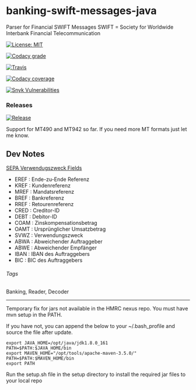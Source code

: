 # banking-swift-messages-java
Parser for Financial SWIFT Messages
SWIFT = Society for Worldwide Interbank Financial Telecommunication

[![License: MIT](https://img.shields.io/badge/License-MIT-blue.svg)](https://opensource.org/licenses/MIT)

[![Codacy grade](https://img.shields.io/codacy/grade/d4e120eafc4341aabe1a474aa17008b6.svg)](https://www.codacy.com/app/bengt-brodersen/banking-swift-messages-java)

[![Travis](https://img.shields.io/travis/qoomon/banking-swift-messages-java.svg)](https://travis-ci.org/qoomon/banking-swift-messages-java)

[![Codacy coverage](https://img.shields.io/codacy/coverage/d4e120eafc4341aabe1a474aa17008b6.svg)](https://www.codacy.com/app/bengt-brodersen/banking-swift-messages-java)

[![Snyk Vulnerabilities](https://snyk.io/test/github/qoomon/banking-swift-messages-java/badge.svg)](https://snyk.io/test/github/qoomon/banking-swift-messages-java)

### Releases

[![Release](https://jitpack.io/v/qoomon/banking-swift-messages-java.svg)](https://jitpack.io/#qoomon/banking-swift-messages-java)


Support for MT490 and MT942 so far.
If you need more MT formats just let me know.


## Dev Notes
[SEPA Verwendugszweck Fields](https://www.hettwer-beratung.de/sepa-spezialwissen/sepa-technische-anforderungen/sepa-gesch%C3%A4ftsvorfallcodes-gvc-mt-940/)
* EREF : Ende-zu-Ende Referenz
* KREF : Kundenreferenz
* MREF : Mandatsreferenz
* BREF : Bankreferenz
* RREF : Retourenreferenz
* CRED : Creditor-ID
* DEBT : Debitor-ID
* COAM : Zinskompensationsbetrag
* OAMT : Ursprünglicher Umsatzbetrag
* SVWZ : Verwendungszweck
* ABWA : Abweichender Auftraggeber
* ABWE : Abweichender Empfänger
* IBAN : IBAN des Auftraggebers
* BIC : BIC des Auftraggebers

###### Tags
Banking, Reader, Decoder


**********************************

Temporary fix for jars not available in the HMRC nexus repo. You must have mvn setup in the PATH.

If you have not, you can append the below to your ~/.bash_profile and source the file after update.


    export JAVA_HOME=/opt/java/jdk1.8.0_161
    PATH=$PATH:$JAVA_HOME/bin
    export MAVEN_HOME="/opt/tools/apache-maven-3.5.0/"
    PATH=$PATH:$MAVEN_HOME/bin
    export PATH



Run the setup.sh file in the setup directory to install the required jar files to your local repo
